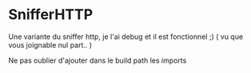# SnifferHTTP
Une variante du sniffer http, je l'ai debug et il est fonctionnel ;) ( vu que vous joignable nul part.. )

Ne pas oublier d'ajouter dans le build path les imports
